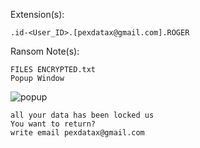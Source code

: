 Extension(s): 
```
.id-<User_ID>.[pexdatax@gmail.com].ROGER
```
Ransom Note(s): 
```
FILES ENCRYPTED.txt
Popup Window
```
![popup](https://github.com/user-attachments/assets/6853ab77-41b7-4655-a290-fc035052cb20)
```
all your data has been locked us
You want to return?
write email pexdatax@gmail.com
```

